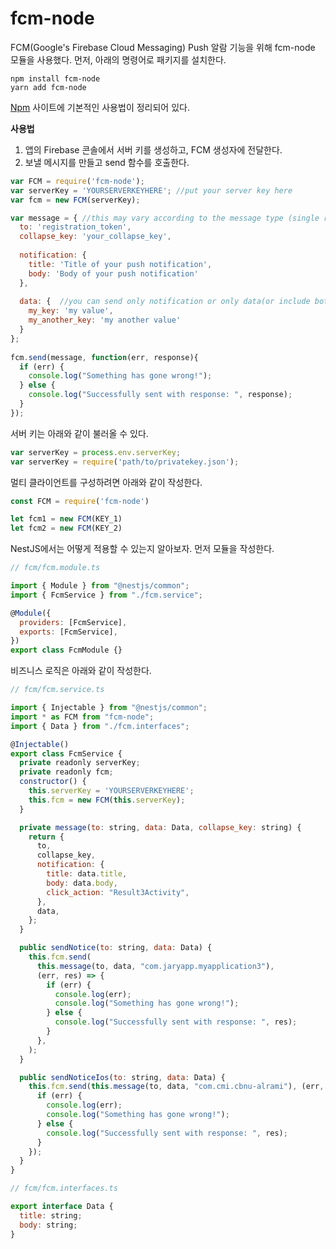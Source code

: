 # fcm-node

FCM(Google's Firebase Cloud Messaging) Push 알람 기능을 위해 fcm-node 모듈을 사용했다. 먼저, 아래의 명령어로 패키지를 설치한다.

```
npm install fcm-node
yarn add fcm-node
```

[Npm](https://www.npmjs.com/package/fcm-node) 사이트에 기본적인 사용법이 정리되어 있다.

**사용법**

1. 앱의 Firebase 콘솔에서 서버 키를 생성하고, FCM 생성자에 전달한다.
2. 보낼 메시지를 만들고 send 함수를 호출한다.

```jsx
var FCM = require('fcm-node');
var serverKey = 'YOURSERVERKEYHERE'; //put your server key here
var fcm = new FCM(serverKey);

var message = { //this may vary according to the message type (single recipient, multicast, topic, et cetera)
  to: 'registration_token', 
  collapse_key: 'your_collapse_key',
        
  notification: {
    title: 'Title of your push notification', 
    body: 'Body of your push notification' 
  },
        
  data: {  //you can send only notification or only data(or include both)
    my_key: 'my value',
    my_another_key: 'my another value'
  }
};
    
fcm.send(message, function(err, response){
  if (err) {
    console.log("Something has gone wrong!");
  } else {
    console.log("Successfully sent with response: ", response);
  }
});
```

서버 키는 아래와 같이 불러올 수 있다.

```jsx
var serverKey = process.env.serverKey;
var serverKey = require('path/to/privatekey.json');
```

멀티 클라이언트를 구성하려면 아래와 같이 작성한다.

```jsx
const FCM = require('fcm-node')

let fcm1 = new FCM(KEY_1)
let fcm2 = new FCM(KEY_2)
```

NestJS에서는 어떻게 적용할 수 있는지 알아보자. 먼저 모듈을 작성한다.

```jsx
// fcm/fcm.module.ts

import { Module } from "@nestjs/common";
import { FcmService } from "./fcm.service";

@Module({
  providers: [FcmService],
  exports: [FcmService],
})
export class FcmModule {}
```

비즈니스 로직은 아래와 같이 작성한다.

```jsx
// fcm/fcm.service.ts

import { Injectable } from "@nestjs/common";
import * as FCM from "fcm-node";
import { Data } from "./fcm.interfaces";

@Injectable()
export class FcmService {
  private readonly serverKey;
  private readonly fcm;
  constructor() {
    this.serverKey = 'YOURSERVERKEYHERE';
    this.fcm = new FCM(this.serverKey);
  }

  private message(to: string, data: Data, collapse_key: string) {
    return {
      to,
      collapse_key,
      notification: {
        title: data.title,
        body: data.body,
        click_action: "Result3Activity",
      },
      data,
    };
  }

  public sendNotice(to: string, data: Data) {
    this.fcm.send(
      this.message(to, data, "com.jaryapp.myapplication3"),
      (err, res) => {
        if (err) {
          console.log(err);
          console.log("Something has gone wrong!");
        } else {
          console.log("Successfully sent with response: ", res);
        }
      },
    );
  }

  public sendNoticeIos(to: string, data: Data) {
    this.fcm.send(this.message(to, data, "com.cmi.cbnu-alrami"), (err, res) => {
      if (err) {
        console.log(err);
        console.log("Something has gone wrong!");
      } else {
        console.log("Successfully sent with response: ", res);
      }
    });
  }
}
```

```jsx
// fcm/fcm.interfaces.ts

export interface Data {
  title: string;
  body: string;
}
```